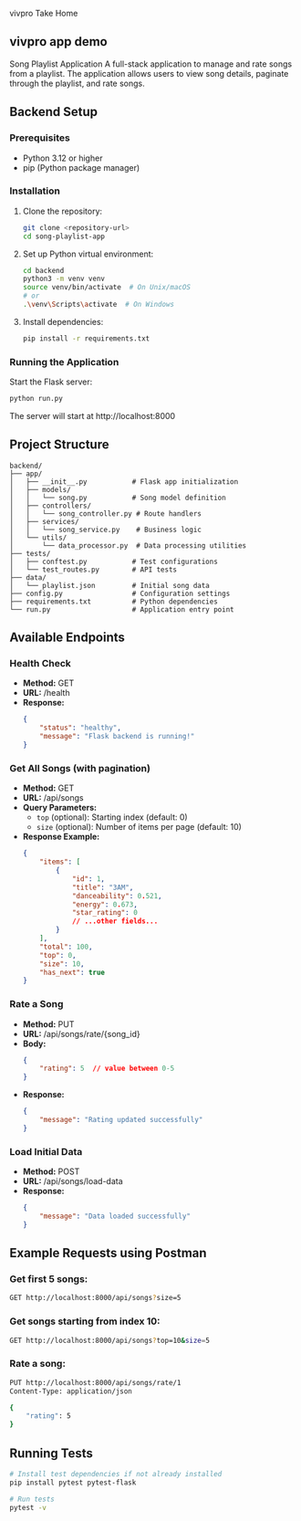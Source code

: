 vivpro Take Home

## vivpro app demo

Song Playlist Application
A full-stack application to manage and rate songs from a playlist. The application allows users to view song details, paginate through the playlist, and rate songs.

## Backend Setup

### Prerequisites

- Python 3.12 or higher
- pip (Python package manager)

### Installation

1. Clone the repository:
    ```bash
    git clone <repository-url>
    cd song-playlist-app
    ```

2. Set up Python virtual environment:
    ```bash
    cd backend
    python3 -m venv venv
    source venv/bin/activate  # On Unix/macOS
    # or
    .\venv\Scripts\activate  # On Windows
    ```

3. Install dependencies:
    ```bash
    pip install -r requirements.txt
    ```

### Running the Application

Start the Flask server:
```bash
python run.py
```
The server will start at http://localhost:8000

## Project Structure

```plaintext
backend/
├── app/
│   ├── __init__.py           # Flask app initialization
│   ├── models/
│   │   └── song.py           # Song model definition
│   ├── controllers/
│   │   └── song_controller.py # Route handlers
│   ├── services/
│   │   └── song_service.py    # Business logic
│   └── utils/
│       └── data_processor.py  # Data processing utilities
├── tests/
│   ├── conftest.py           # Test configurations
│   └── test_routes.py        # API tests
├── data/
│   └── playlist.json         # Initial song data
├── config.py                 # Configuration settings
├── requirements.txt          # Python dependencies
└── run.py                    # Application entry point
```

## Available Endpoints

### Health Check

- **Method:** GET
- **URL:** /health
- **Response:**
    ```json
    {
        "status": "healthy",
        "message": "Flask backend is running!"
    }
    ```

### Get All Songs (with pagination)

- **Method:** GET
- **URL:** /api/songs
- **Query Parameters:**
    - `top` (optional): Starting index (default: 0)
    - `size` (optional): Number of items per page (default: 10)
- **Response Example:**
    ```json
    {
        "items": [
            {
                "id": 1,
                "title": "3AM",
                "danceability": 0.521,
                "energy": 0.673,
                "star_rating": 0
                // ...other fields...
            }
        ],
        "total": 100,
        "top": 0,
        "size": 10,
        "has_next": true
    }
    ```

### Rate a Song

- **Method:** PUT
- **URL:** /api/songs/rate/{song_id}
- **Body:**
    ```json
    {
        "rating": 5  // value between 0-5
    }
    ```
- **Response:**
    ```json
    {
        "message": "Rating updated successfully"
    }
    ```

### Load Initial Data

- **Method:** POST
- **URL:** /api/songs/load-data
- **Response:**
    ```json
    {
        "message": "Data loaded successfully"
    }
    ```

## Example Requests using Postman

### Get first 5 songs:
```bash
GET http://localhost:8000/api/songs?size=5
```

### Get songs starting from index 10:
```bash
GET http://localhost:8000/api/songs?top=10&size=5
```

### Rate a song:
```bash
PUT http://localhost:8000/api/songs/rate/1
Content-Type: application/json

{
    "rating": 5
}
```

## Running Tests

```bash
# Install test dependencies if not already installed
pip install pytest pytest-flask

# Run tests
pytest -v
```